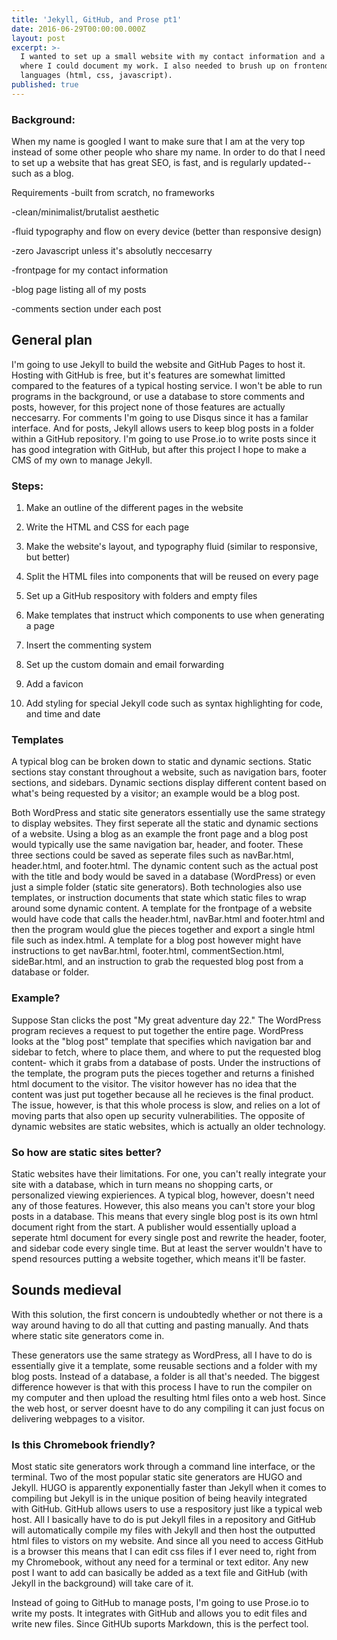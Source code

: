 ```yaml
---
title: 'Jekyll, GitHub, and Prose pt1'
date: 2016-06-29T00:00:00.000Z
layout: post
excerpt: >-
  I wanted to set up a small website with my contact information and a blog
  where I could document my work. I also needed to brush up on frontend
  languages (html, css, javascript).
published: true
---
```


### Background:
When my name is googled I want to make sure that I am at the very top instead of some other people who share my name. In order to do that I need to set up a website that has great SEO, is fast, and is regularly updated-- such as a blog.

Requirements
-built from scratch, no frameworks

-clean/minimalist/brutalist aesthetic

-fluid typography and flow on every device (better than responsive design)

-zero Javascript unless it's absolutly neccesarry

-frontpage for my contact information

-blog page listing all of my posts

-comments section under each post


## General plan 
I'm going to use Jekyll to build the website and GitHub Pages to host it. Hosting with GitHub is free, but it's features are somewhat limitted compared to the features of a typical hosting service. I won't be able to run programs in the background, or use a database to store comments and posts, however, for this project none of those features are actually neccesarry. For comments I'm going to use Disqus since it has a familar interface. And for posts, Jekyll allows users to keep blog posts in a folder within a GitHub repository. I'm going to use Prose.io to write posts since it has good integration with GitHub, but after this project I hope to make a CMS of my own to manage Jekyll. 

### Steps:
1. Make an outline of the different pages in the website

2. Write the HTML and CSS for each page

3. Make the website's layout, and typography fluid (similar to responsive, but better)

4. Split the HTML files into components that will be reused on every page

5. Set up a GitHub respository with folders and empty files

6. Make templates that instruct which components to use when generating a page

7. Insert the commenting system

8. Set up the custom domain and email forwarding

9. Add a favicon

10. Add styling for special Jekyll code such as syntax highlighting for code, and time and date


### Templates
A typical blog can be broken down to static and dynamic sections. Static sections stay constant throughout a website, such as navigation bars, footer sections, and sidebars. Dynamic sections display different content based on what's being requested by a visitor; an example would be a blog post. 

Both WordPress and static site generators essentially use the same strategy to display websites. They first seperate all the static and dynamic sections of a website. Using a blog as an example the front page and a blog post would typically use the same navigation bar, header, and footer. These three sections could be saved as seperate files such as navBar.html, header.html, and footer.html. The dynamic content such as the actual post with the title and body would be saved in a database (WordPress) or even just a simple folder (static site generators). Both technologies also use templates, or instruction documents that state which static files to wrap around some dynamic content. A template for the frontpage of a website would have code that calls the header.html, navBar.html and footer.html and then the program would glue the pieces together and export a single html file such as index.html. A template for a blog post however might have instructions to get navBar.html, footer.html, commentSection.html, sideBar.html, and an instruction to grab the requested blog post from a database or folder. 


### Example?
Suppose Stan clicks the post "My great adventure day 22." The WordPress program recieves a request to put together the entire page. WordPress looks at the "blog post" template that specifies which navigation bar and sidebar to fetch, where to place them, and where to put the requested blog content- which it grabs from a database of posts. Under the instructions of the template, the program puts the pieces together and returns a finished html document to the visitor. The visitor however has no idea that the content was just put together because all he recieves is the final product. The issue, however, is that this whole process is slow, and relies on a lot of moving parts that also open up security vulnerabilities. The opposite of dynamic websites are static websites, which is actually an older technology.

### So how are static sites better?
Static websites have their limitations. For one, you can't really integrate your site with a database, which in turn means no shopping carts, or personalized viewing expieriences. A typical blog, however, doesn't need any of those features. However, this also means you can't store your blog posts in a database. This means that every single blog post is its own html document right from the start. A publisher would essentially upload a seperate html document for every single post and rewrite the header, footer, and sidebar code every single time. But at least the server wouldn't have to spend resources putting a website together, which means it'll be faster. 

## Sounds medieval
With this solution, the first concern is undoubtedly whether or not there is a way around having to do all that cutting and pasting manually. And thats where static site generators come in.

These generators use the same strategy as WordPress, all I have to do is essentially give it a template, some reusable sections and a folder with my blog posts. Instead of a database, a folder is all that's needed. The biggest difference however is that with this process I have to run the compiler on my computer and then upload the resulting html files onto a web host. Since the web host, or server doesnt have to do any compiling it can just focus on delivering webpages to a visitor. 

### Is this Chromebook friendly?
Most static site generators work through a command line interface, or the terminal. Two of the most popular static site generators are HUGO and Jekyll. HUGO is apparently exponentially faster than Jekyll when it comes to compiling but Jekyll is in the unique position of being heavily integrated with GitHub. GitHub allows users to use a respository just like a typical web host. All I basically have to do is put Jekyll files in a repository and GitHub will automatically compile my files with Jekyll and then host the outputted html files to vistors on my website. And since all you need to access GitHub is a browser this means that I can edit css files if I ever need to, right from my Chromebook, without any need for a terminal or text editor. Any new post I want to add can basically be added as a text file and GitHub (with Jekyll in the background) will take care of it.

Instead of going to GitHub to manage posts, I'm going to use Prose.io to write my posts. It integrates with GitHub and allows you to edit files and write new files. Since GitHUb suports Markdown, this is the perfect tool.
